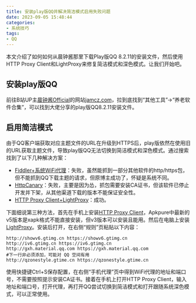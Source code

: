 ```yaml
---
title: 安装play版QQ并解决简洁模式启用失败问题
date: 2023-09-05 15:48:44
categories:
- 系统技巧
tags:
- QQ
---
```

本文介绍了如何如何从晨钟酱那里下载Play版QQ 8.2.11的安装文件，然后使用HTTP Proxy Client和LightProxy来修复简洁模式和深色模式。让我们开始吧。

<!-- more -->

## 安装play版QQ

前往B站UP主[晨钟酱Official](https://space.bilibili.com/251013709)的网站[jamcz.com](https://jamcz.com/)，拉到底找到“其他工具”→“养老软件合集”，可以找到大佬分享的play版QQ8.2.11安装文件。

## 启用简洁模式

由于QQ客户端获取对应主题文件的URL在升级到HTTPS后，play版依然在使用旧的URL获取主题文件，导致play版QQ无法切换到简洁模式和深色模式。通过搜索找到了以下几种解决方案：

- [Fiddler+系统WiFi代理](https://blog.csdn.net/m0_59496782/article/details/122783493)：失败，虽然能抓到一部分其他软件的http/https包，但不能抓到QQ下载主题的请求，但原博主成功了，怀疑是系统不同。
- [HttpCanary](https://www.suno.su/archives/4155)：失败，主要是因为怂，抓包需要安装CA证书，但该软件已停止开发并下架，从其他渠道下载的版本不能保证安全性。
- [HTTP Proxy Client+LightProxy](https://www.kokodayo.site/index.php/archives/82/)：成功。

下面细说第三种方法，首先在手机上安装[HTTP Proxy Client](https://apkpure.com/http-proxy-client/com.assets.androidproxy/download/3)，Apkpure中最新的v5版本是xapk格式不能直接安装，但v3版本可以安装且能用。然后在电脑上安装[LightProxy](https://github.com/alibaba/lightproxy)。安装后打开，在右侧“规则”页粘贴以下内容：

```
http://showv6.gtimg.cn https://showv6.gtimg.cn
http://iv6.gtimg.cn https://iv6.gtimg.cn
http://gxh.material.qq.com https://gxh.material.qq.com
#下一行非必须添加，可能对 QQ 空间有用
http://qzonestyle.gtime.cn https://qzonestyle.gtime.cn
```

使用快捷键Ctrl+S保存配置，在右侧“手机代理”页中得到WiFi代理的地址和端口号，不需要按照提示安装CA证书。接着在手机上打开HTTP Proxy Client，输入地址和端口号，打开代理，再打开QQ尝试切换到简洁模式和打开跟随系统深色模式，可以正常使用。